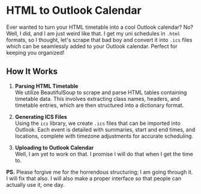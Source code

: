 # **HTML to Outlook Calendar**

Ever wanted to turn your HTML timetable into a cool Outlook calendar? No? Well, I did, and I am just weird like that. I get my uni schedules in `.html` formats, so I thought, let's scrape that bad boy and convert it into `.ics` files which can be seamlessly added to your Outlook calendar. Perfect for keeping you organized!

## **How It Works**

1. **Parsing HTML Timetable**  
   We utilize BeautifulSoup to scrape and parse HTML tables containing timetable data. This involves extracting class names, headers, and timetable entries, which are then structured into a dictionary format.

2. **Generating ICS Files**  
   Using the `ics` library, we create `.ics` files that can be imported into Outlook. Each event is detailed with summaries, start and end times, and locations, complete with timezone adjustments for accurate scheduling.

3. **Uploading to Outlook Calendar**  
   Well, I am yet to work on that. I promise I will do that when I get the time to.

**PS.** Please forgive me for the horrendous structuring; I am going through it. I will fix that also. I will also make a proper interface so that people can actually use it, one day.
